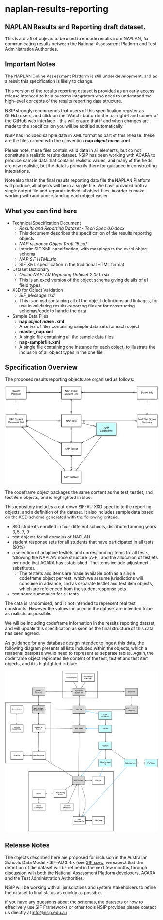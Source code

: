 # naplan-results-reporting


## NAPLAN Results and Reporting draft dataset. 
This is a draft of objects to be used to  encode results from NAPLAN, for communicating results between the National Assessment Platform and Test Administration Authorities.

## Important Notes
The NAPLAN Online Assessment Platform is still under development, and as a result this specification is likely to change.

This version of the results reporting dataset is provided as an early access release intended to help systems integrators who need to understand the high-level concepts of the results reporting data structure.

NSIP strongly recommends that users of this specification register as GitHub users, and click on the 'Watch' button in the top right-hand corner of the GitHub web interface - this will ensure that if and when changes are made to the specification you will be notified automatically.

NSIP has included sample data in XML format as part of this release: these are the files named with the convention **nap _object name_ .xml**

Please note, these files contain valid data in all elements, but do not constitute a realistic results dataset. NSIP has been working with ACARA to produce sample data that contains realistic values, and many of the fields are now realistic, but the data is primarily there for guidance in constructing integrations.

Note also that in the final results reporting data file the NAPLAN Platform will produce, all objects will be in a single file. We have provided both a single output file and separate individual object files, in order to make working with and understanding each object easier.


## What you can find here

* Technical Specification Document
  * _Results and Reporting Dataset - Tech Spec 0.6.docx_
  * This document describes the specification of the results reporting objects
  * _NAP response Object Draft 16.pdf_
  * Interim SIF XML specification, with mappings to the excel object schema
  * _NAP SIF HTML.zip_
  * SIF XML specification in the traditional HTML format
* Dataset Dictionary
  * _Online NAPLAN Reporting Dataset 2 051.xslx_
  * This is an excel version of the object schema giving details of all field types 
* XSD for Object Validation
  * _SIF_Message.xsd_
  * This is an xsd containing all of the object definitions and linkages, for use in validating results-reporting files or for constructing schemas/code to handle the data
* Sample Data Files
  * **nap _object name_ .xml**
  * A series of files containing sample data sets for each object
  * **master_nap.xml**
  * A single file containing all the sample data files
  * **nap-samplefile.xml**
  * A single file containing one instance for each object, to illustrate the inclusion of all object types in the one file

## Specification Overview
The proposed results reporting objects are organised as follows:

![E-R diagram](https://raw.githubusercontent.com/nsip/naplan-results-reporting/master/NAPResponses.png "E-R diagram")

The codeframe object packages the same content as the test, testlet, and test item objects, and is highlighted in blue.

This repository includes a cut-down SIF-AU XSD specific to the reporting objects, and a definition of the dataset. It also includes sample data based on the XSD schema generated with the following criteria:  

* 800 students enrolled in four different schools, distributed among years 3, 5, 7, 9
* test objects for all domains of NAPLAN
* student response sets for all students that have participated in all tests (90%)
* a selection of adaptive testlets and corresponding items for all tests, following  the NAPLAN node structure (A-F), and the allocation of testlets per node that ACARA has established. The items include adjustment substitutes.
  * The testlets and items are made available both as a single codeframe object per test, which we assume jurisdictions will consume in advance, and as separate testlet and test item objects, which are referenced from the student response sets
* test score summaries for all tests

The data is randomised, and is not intended to represent real test constructs. However the values included in the dataset are intended to be as realistic as possible.

We will be including codeframe information in the results reporting dataset, and will update this specification as soon as the final structure of this data has been agreed.

As guidance for any database design intended to ingest this data, the following diagram presents all lists included within the objects, which a relational database would need to represent as separate tables. Again, the codeframe object replicates the content of the test, testlet and test item objects, and it is highlighted in blue:

![E-R diagram](https://raw.githubusercontent.com/nsip/naplan-results-reporting/master/NAPResponses1.png "Expanded E-R diagram")

## Release Notes

The objects described here are proposed for inclusion in the Australian Schools Data Model - SIF-AU 3.4.x (see [SIF spec](http://specification.sifassociation.org/Implementation/AU/1.4/html/); we expect that the definition of the dataset will be refined in the next few months, through discussion with both the National Assessment Platform developers, ACARA and the Test Administration Authorities.

NSIP will be working with all jurisdictions and system stakeholders to refine the dataset to final status as quickly as possible.

If you have any questions about the schemas, the datasets or how to effectively use SIF Frameworks or other tools NSIP provides please contact us directly at info@nsip.edu.au


